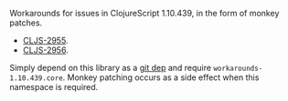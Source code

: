 Workarounds for issues in ClojureScript 1.10.439, in the form of monkey patches.

* [CLJS-2955](https://dev.clojure.org/jira/browse/CLJS-2955).
* [CLJS-2956](https://dev.clojure.org/jira/browse/CLJS-2956).

Simply depend on this library as a [git dep](https://clojure.org/news/2018/01/05/git-deps) and require `workarounds-1.10.439.core`. Monkey patching occurs as a side effect when this namespace is required.
